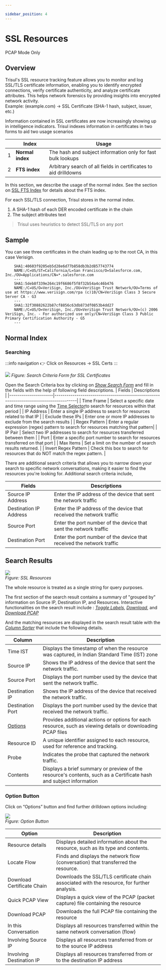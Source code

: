 ```yaml
---

sidebar_position: 4
---
```


# SSL Resources
<span class="badge badge--primary">PCAP Mode Only</span>  

## Overview

Trisul's SSL resource tracking feature allows you to monitor and log SSL/TLS certificate information, enabling you to identify encrypted connections, verify certificate authenticity, and analyze certificate attributes. This helps network forensics by providing insights into encrypted network activity.   
Example: (example.com) → SSL Certificate (SHA-1 hash, subject, issuer, etc.)  

Information contained in SSL certificates are now increasingly showing
up in intelligence indicators. Trisul indexes information in
certificates in two forms to aid two usage scenarios

|     | Index            | Usage                                                            |
| --- | ---------------- | ---------------------------------------------------------------- |
| 1   | **Normal index** | The hash and subject information only for fast bulk lookups      |
| 2   | **FTS index**    | Arbitrary search of all fields in certificates to aid drilldowns |

In this section, we describe the usage of the normal index. See the
section on [SSL FTS Index](ftsssl) for details about the FTS index.

For each SSL/TLS connection, Trisul stores in the normal index.

1. A SHA-1 hash of each DER encoded certificate in the chain
2. The subject attributes text

> Trisul uses heuristics to detect SSL/TLS on any port

## Sample

You can see three certificates in the chain leading up to the root CA,
in this case Verisign.

```
    SHA1:40603f9205eb5d28e6d77b858db3b2d857743774
    NAME:/C=US/ST=California/L=San Francisco/O=Salesforce.com, Inc./OU=Applications/CN=*.salesforce.com
    ---
    SHA1:5deb8f339e264c19f6686f5f8f32b54a4c46b476
    NAME:/C=US/O=VeriSign, Inc./OU=VeriSign Trust Network/OU=Terms of use at https://www.verisign.com/rpa (c)10/CN=VeriSign Class 3 Secure Server CA - G3
    ---
    SHA1:32f30882622b87cf8856c63db873df0853b4dd27
    NAME:/C=US/O=VeriSign, Inc./OU=VeriSign Trust Network/OU=(c) 2006 VeriSign, Inc. - For authorized use only/CN=VeriSign Class 3 Public Primary Certification Authority - G5
    ---
```

## Normal Index

### Searching

:::info navigation
:point_right: Click on Resources &rarr; SSL Certs
:::

![](images/searchcriteriaform.png)
*Figure: Search Criteria Form for SSL Certificates*

Open the Search Criteria box by clicking on [*Show Search Form*](/docs/ug/ui/elements#hide-show-search-form) and fill in the fields with the help of following field descriptions.
| Fields               | Descriptions                                                                            |
|----------------------|-----------------------------------------------------------------------------------------|
| Time Frame           | Select a specific date and time range using the [Time Selector](/docs/ug/ui/elements#time-selector)to search for resources within that period                                                |
| IP Address           | Enter a single IP address to search for resources related to that IP                    |
| Exclude these IPs    | Enter one or more IP addresses to exclude from the search results                       |
| Regex Pattern        | Enter a regular expression (regex) pattern to search for resources matching that pattern|
| IP Pair              | Select two IP addresses to search for resources transferred between them                |
| Port                 | Enter a specific port number to search for resources transferred on that port           |
| Max Items            | Set a limit on the number of search results returned.                                   |
| Invert Regex Pattern | Check this box to search for resources that do NOT match the regex pattern.             |

There are additional search criteria that allows you to narrow down your search to specific network conversations, making it easier to find the resources you're looking for. Additional search criteria include,

| Fields                 | Descriptions                                                                            |
|------------------------|-----------------------------------------------------------------------------------------|
| Source IP Address      | Enter the IP address of the device that sent the network traffic                         |
| Destination IP Address | Enter the IP address of the device that received the network traffic                    |
| Source Port            | Enter the port number of the device that sent the network traffic                       |
| Destination Port       | Enter the port number of the device that received the network traffic                   |

## Search Results


![](images/ssl_resources.png)  
*Figure: SSL Resources*

The whole resource is treated as a single string for query purposes.


The first section of the search result contains a summary of "grouped by" information on Source IP, Destination IP, and Resources. Interactive functionalities on the search result include : [*Toggle Labels*](/docs/ug/ui/elements#toggle-labels), [*Download*](/docs/ug/ui/elements#download-button), and [*Download PCAP*](/docs/ug/ui/elements#download-pcap-button)

And the matching resources are displayed in the search result table with the [*Column Sorter*](/docs/ug/ui/elements#column-sorter) that include the following details.

| Column           | Description                                                                                 |
|------------------|---------------------------------------------------------------------------------------------|
| Time IST         | Displays the timestamp of when the resource was captured, in Indian Standard Time (IST) zone|
| Source IP        | Shows the IP address of the device that sent the network traffic.                           |
| Source Port      | Displays the port number used by the device that sent the network traffic.                  |
| Destination IP   | Shows the IP address of the device that received the network traffic.                       |
| Destination Port | Displays the port number used by the device that received the network traffic.              |
| [Options](/docs/ug/resources/dns#option-button)          | Provides additional actions or options for each resource, such as viewing details or downloading PCAP files                                                      |
| Resource ID      | A unique identifier assigned to each resource, used for reference and tracking.             |
| Probe            | Indicates the probe that captured the network traffic.                                      |
| Contents         | Displays a brief summary or preview of the resource's contents, such as a Certificate hash and subject information                                                                                          |

### Option Button

Click on “Options” button and find further drilldown options including:

![](images/optionsbutton.png)  
*Figure: Option Button*

| Option                     | Description                                                                       |
|----------------------------|-----------------------------------------------------------------------------------|
| Resource details           | Displays detailed information about the resource, such as its type and contents.  |
| Locate Flow                | Finds and displays the network flow (conversation) that transferred the resource. |
| Download Certificate Chain | Downloads the SSL/TLS certificate chain associated with the resource, for further analysis.                                                                                                        |
| Quick PCAP View            | Displays a quick view of the PCAP (packet capture) file containing the resource   |
| Download PCAP              | Downloads the full PCAP file containing the resource                              |
| In this Conversation       | Displays all resources transferred within the same network conversation (flow)    |
| Involving Source IP        | Displays all resources transferred from or to the source IP address               |
| Involving Destination IP   | Displays all resources transferred from or to the destination IP address          |
